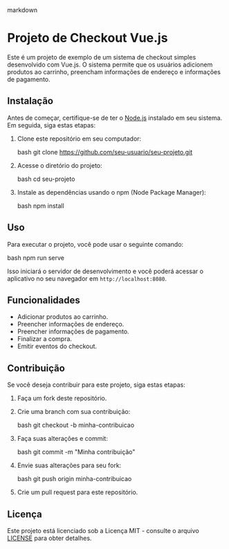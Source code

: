 markdown
# Projeto de Checkout Vue.js

Este é um projeto de exemplo de um sistema de checkout simples desenvolvido com Vue.js. O sistema permite que os usuários adicionem produtos ao carrinho, preencham informações de endereço e informações de pagamento.

## Instalação

Antes de começar, certifique-se de ter o [Node.js](https://nodejs.org/) instalado em seu sistema. Em seguida, siga estas etapas:

1. Clone este repositório em seu computador:

   bash
   git clone https://github.com/seu-usuario/seu-projeto.git
   

2. Acesse o diretório do projeto:

   bash
   cd seu-projeto
   

3. Instale as dependências usando o npm (Node Package Manager):

   bash
   npm install
   

## Uso

Para executar o projeto, você pode usar o seguinte comando:

bash
npm run serve


Isso iniciará o servidor de desenvolvimento e você poderá acessar o aplicativo no seu navegador em `http://localhost:8080`.

## Funcionalidades

- Adicionar produtos ao carrinho.
- Preencher informações de endereço.
- Preencher informações de pagamento.
- Finalizar a compra.
- Emitir eventos do checkout.

## Contribuição

Se você deseja contribuir para este projeto, siga estas etapas:

1. Faça um fork deste repositório.
2. Crie uma branch com sua contribuição:

   bash
   git checkout -b minha-contribuicao
   

3. Faça suas alterações e commit:

   bash
   git commit -m "Minha contribuição"
   

4. Envie suas alterações para seu fork:

   bash
   git push origin minha-contribuicao
   

5. Crie um pull request para este repositório.

## Licença

Este projeto está licenciado sob a Licença MIT - consulte o arquivo [LICENSE](LICENSE) para obter detalhes.
